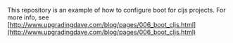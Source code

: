 This repository is an example of how to configure boot for cljs
projects. For more info, see
[http://www.upgradingdave.com/blog/pages/006_boot_cljs.html](http://www.upgradingdave.com/blog/pages/006_boot_cljs.html)
